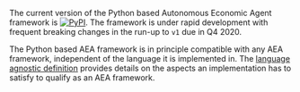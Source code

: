 The current version of the Python based Autonomous Economic Agent framework is <a href="https://img.shields.io/pypi/v/aea" target="_blank"><img alt="PyPI" src="https://img.shields.io/pypi/v/aea" /></a>. The framework is under rapid development with frequent breaking changes in the run-up to `v1` due in Q4 2020.

The Python based AEA framework is in principle compatible with any AEA framework, independent of the language it is implemented in. The <a href="../language-agnostic-definition/">language agnostic definition</a> provides details on the aspects an implementation has to satisfy to qualify as an AEA framework.
